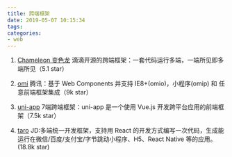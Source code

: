 ```yaml
---
title: 跨端框架
date: 2019-05-07 10:15:34
tags:
categories: 
- web
---
```


1. [Chameleon 变色龙](https://cml.js.org/#/)
    滴滴开源的跨端框架：一套代码运行多端，一端所见即多端所见（5.1 star）

2. [omi](http://omijs.org)
    腾讯：基于 Web Components 并支持 IE8+(omio)，小程序(omip) 和 任意前端框架集成（9k star）

3. [uni-app](https://github.com/dcloudio/uni-app)
   7端跨端框架：uni-app 是一个使用 Vue.js 开发跨平台应用的前端框架（7.5k star）

4. [taro](https://taro.jd.com/)
   JD:多端统一开发框架，支持用 React 的开发方式编写一次代码，生成能运行在微信/百度/支付宝/字节跳动小程序、H5、React Native 等的应用。(18.8k star)